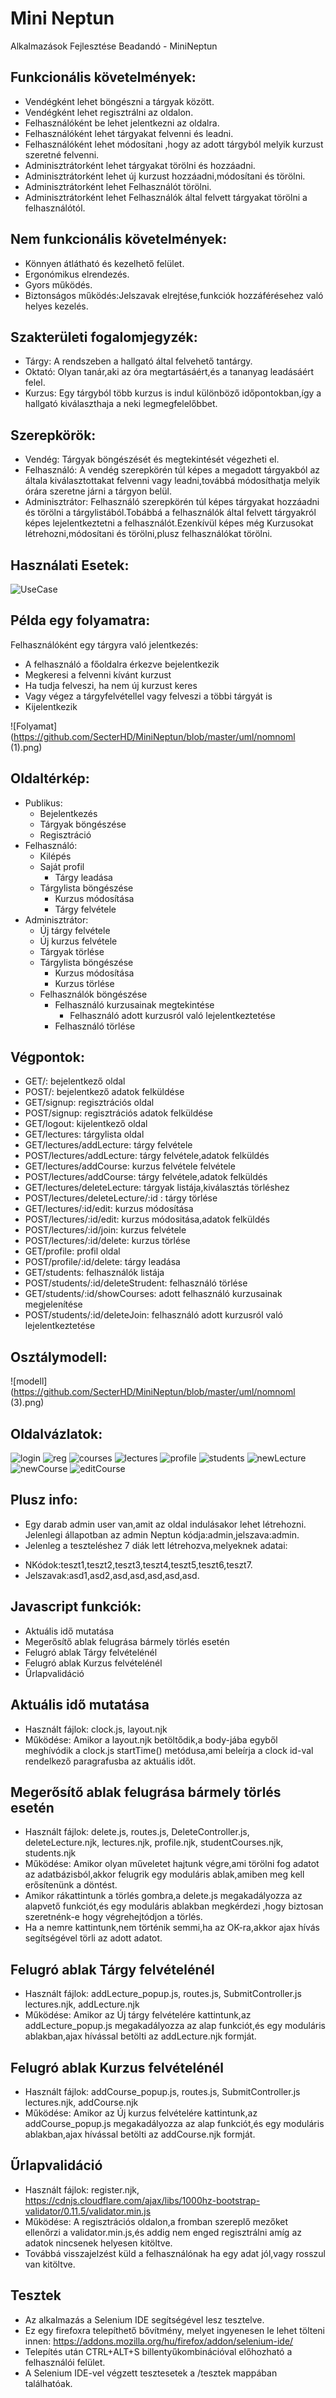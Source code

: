 # Mini Neptun
Alkalmazások Fejlesztése Beadandó - MiniNeptun

## Funkcionális követelmények:
* Vendégként lehet böngészni a tárgyak között.
* Vendégként lehet regisztrálni az oldalon.
* Felhasználóként be lehet jelentkezni az oldalra.
* Felhasználóként lehet tárgyakat felvenni és leadni.
* Felhasználóként lehet módosítani ,hogy az adott tárgyból melyik kurzust szeretné felvenni.
* Adminisztrátorként lehet tárgyakat törölni és hozzáadni.
* Adminisztrátorként lehet új kurzust hozzáadni,módosítani és törölni.
* Adminisztrátorként lehet Felhasználót törölni.
* Adminisztrátorként lehet Felhasználók által felvett tárgyakat törölni a felhasználótól.

## Nem funkcionális követelmények:
* Könnyen átlátható és kezelhető felület.
* Ergonómikus elrendezés.
* Gyors működés.
* Biztonságos működés:Jelszavak elrejtése,funkciók hozzáférésehez való helyes kezelés.

## Szakterületi fogalomjegyzék:
* Tárgy:  A rendszeben a hallgató által felvehető tantárgy.
* Oktató: Olyan tanár,aki az óra megtartásáért,és a tananyag leadásáért felel.
* Kurzus: Egy tárgyból több kurzus is indul különböző időpontokban,így a hallgató kiválaszthaja a neki legmegfelelőbbet.

## Szerepkörök:
* Vendég: Tárgyak böngészését és megtekintését végezheti el.
* Felhasználó: A vendég szerepkörén túl képes a megadott tárgyakból az általa kiválasztottakat felvenni vagy leadni,továbbá módosíthatja melyik órára szeretne járni a tárgyon belül.
* Adminisztrátor: Felhasználó szerepkörén túl képes tárgyakat hozzáadni és törölni a tárgylistából.Tobábbá a felhasználók által felvett tárgyakról képes lejelentkeztetni a felhasználót.Ezenkívül képes még Kurzusokat létrehozni,módosítani és törölni,plusz felhasználókat törölni.

## Használati Esetek:

![UseCase](https://github.com/SecterHD/MiniNeptun/blob/master/uml/UseCaseDiagram2.png)

## Példa egy folyamatra:
Felhasználóként egy tárgyra való jelentkezés:

* A felhasználó a főoldalra érkezve bejelentkezik
* Megkeresi a felvenni kívánt kurzust
* Ha tudja felveszi, ha nem új kurzust keres
* Vagy végez a tárgyfelvétellel vagy felveszi a többi tárgyát is
* Kijelentkezik 

![Folyamat](https://github.com/SecterHD/MiniNeptun/blob/master/uml/nomnoml (1).png)

## Oldaltérkép:

- Publikus:
  - Bejelentkezés
  - Tárgyak böngészése
  - Regisztráció
- Felhasználó:
  - Kilépés
  - Saját profil
    - Tárgy leadása
  - Tárgylista böngészése
    - Kurzus módosítása
    - Tárgy felvétele
- Adminisztrátor:
  - Új tárgy felvétele
  - Új kurzus felvétele
  - Tárgyak törlése
  - Tárgylista böngészése
    - Kurzus módosítása
    - Kurzus törlése
  - Felhasználók böngészése
    - Felhasználó kurzusainak megtekintése
      - Felhasználó adott kurzusról való lejelentkeztetése
    - Felhasználó törlése
    
## Végpontok:
* GET/: bejelentkező oldal
* POST/: bejelentkező adatok felküldése
* GET/signup: regisztrációs oldal
* POST/signup: regisztrációs adatok felküldése
* GET/logout: kijelentkező oldal
* GET/lectures: tárgylista oldal
* GET/lectures/addLecture: tárgy felvétele
* POST/lectures/addLecture: tárgy felvétele,adatok felküldés
* GET/lectures/addCourse: kurzus felvétele felvétele
* POST/lectures/addCourse: tárgy felvétele,adatok felküldés
* GET/lectures/deleteLecture: tárgyak listája,kiválasztás törléshez
* POST/lectures/deleteLecture/:id : tárgy törlése
* GET/lectures/:id/edit: kurzus módosítása
* POST/lectures/:id/edit: kurzus módositása,adatok felküldés
* POST/lectures/:id/join: kurzus felvétele
* POST/lectures/:id/delete: kurzus törlése
* GET/profile: profil oldal
* POST/profile/:id/delete: tárgy leadása
* GET/students: felhasználók listája
* POST/students/:id/deleteStrudent: felhasználó törlése
* GET/students/:id/showCourses: adott felhasználó kurzusainak megjelenítése
* POST/students/:id/deleteJoin: felhasználó adott kurzusról való lejelentkeztetése

## Osztálymodell:

![modell](https://github.com/SecterHD/MiniNeptun/blob/master/uml/nomnoml (3).png)

## Oldalvázlatok:

![login](https://github.com/SecterHD/MiniNeptun/blob/master/drotvaz/login.png)
![reg](https://github.com/SecterHD/MiniNeptun/blob/master/drotvaz/register.png)
![courses](https://github.com/SecterHD/MiniNeptun/blob/master/drotvaz/courses.png)
![lectures](https://github.com/SecterHD/MiniNeptun/blob/master/drotvaz/lectures.png)
![profile](https://github.com/SecterHD/MiniNeptun/blob/master/drotvaz/profile.png)
![students](https://github.com/SecterHD/MiniNeptun/blob/master/drotvaz/students.png)
![newLecture](https://github.com/SecterHD/MiniNeptun/blob/master/drotvaz/newLecture.png)
![newCourse](https://github.com/SecterHD/MiniNeptun/blob/master/drotvaz/newCourse.png)
![editCourse](https://github.com/SecterHD/MiniNeptun/blob/master/drotvaz/editCourse.png)

## Plusz info:

* Egy darab admin user van,amit az oldal indulásakor lehet létrehozni. Jelenlegi állapotban az admin Neptun kódja:admin,jelszava:admin.
* Jelenleg a teszteléshez 7 diák lett létrehozva,melyeknek adatai:
- NKódok:teszt1,teszt2,teszt3,teszt4,teszt5,teszt6,teszt7.
- Jelszavak:asd1,asd2,asd,asd,asd,asd,asd.

## Javascript funkciók:
* Aktuális idő mutatása
* Megerősítő ablak felugrása bármely törlés esetén
* Felugró ablak Tárgy felvételénél
* Felugró ablak Kurzus felvételénél
* Űrlapvalidáció

## Aktuális idő mutatása
* Használt fájlok: clock.js, layout.njk
* Működése: Amikor a layout.njk betöltődik,a body-jába egyből meghívódik a clock.js startTime() metódusa,ami beleírja a clock id-val rendelkező paragrafusba az aktuális időt.

## Megerősítő ablak felugrása bármely törlés esetén
* Használt fájlok: delete.js, routes.js, DeleteController.js, deleteLecture.njk, lectures.njk, profile.njk, studentCourses.njk, students.njk
* Működése: Amikor olyan műveletet hajtunk végre,ami törölni fog adatot az adatbázisból,akkor felugrik egy moduláris ablak,amiben meg kell erősítenünk a döntést.
* Amikor rákattintunk a törlés gombra,a delete.js megakadályozza az alapvető funkciót,és egy moduláris ablakban megkérdezi ,hogy biztosan szeretnénk-e hogy végrehejtódjon a törlés.
* Ha a nemre kattintunk,nem történik semmi,ha az OK-ra,akkor ajax hívás segítségével törli az adott adatot.

## Felugró ablak Tárgy felvételénél
* Használt fájlok: addLecture_popup.js, routes.js, SubmitController.js lectures.njk, addLecture.njk
* Működése: Amikor az Új tárgy felvételére kattintunk,az addLecture_popup.js megakadályozza az alap funkciót,és egy moduláris ablakban,ajax hívással betölti az addLecture.njk formját.

## Felugró ablak Kurzus felvételénél
* Használt fájlok: addCourse_popup.js, routes.js, SubmitController.js lectures.njk, addCourse.njk
* Működése: Amikor az Új kurzus felvételére kattintunk,az addCourse_popup.js megakadályozza az alap funkciót,és egy moduláris ablakban,ajax hívással betölti az addCourse.njk formját.

## Űrlapvalidáció
* Használt fájlok: register.njk, https://cdnjs.cloudflare.com/ajax/libs/1000hz-bootstrap-validator/0.11.5/validator.min.js
* Működése: A regisztrációs oldalon,a fromban szereplő mezőket ellenőrzi a validator.min.js,és addig nem enged regisztrálni amíg az adatok nincsenek helyesen kitöltve.
* Továbbá visszajelzést küld a felhasználónak ha egy adat jól,vagy rosszul van kitöltve.

## Tesztek
* Az alkalmazás a Selenium IDE segítségével lesz tesztelve.
* Ez egy firefoxra telepíthető bővítmény, melyet ingyenesen le lehet tölteni innen: https://addons.mozilla.org/hu/firefox/addon/selenium-ide/
* Telepítés után CTRL+ALT+S billentyűkombinációval előhozható a felhasználói felület.
* A Selenium IDE-vel végzett tesztesetek a /tesztek mappában találhatóak.




